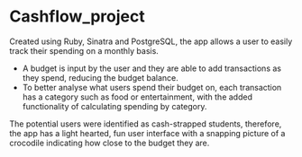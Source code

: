 # Cashflow_project

Created using Ruby, Sinatra and PostgreSQL, the app allows a user to easily track their spending on a monthly basis.  

  - A budget is input by the user and they are able to add transactions as they spend, reducing the budget balance. 
  - To better analyse what users spend their budget on, each transaction has a category such as food or entertainment, 
    with the added functionality of calculating spending by category.
    
The potential users were identified as cash-strapped students, therefore, the app has a light hearted, 
fun user interface with a snapping picture of a crocodile indicating how close to the budget they are.  
